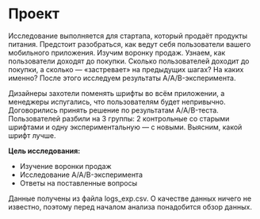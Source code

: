 # Проект

Исследование выполняется для стартапа, который продаёт продукты питания. Предстоит разобраться, как ведут себя пользователи вашего мобильного приложения.
Изучим воронку продаж. Узнаем, как пользователи доходят до покупки. Сколько пользователей доходит до покупки, а сколько — «застревает» на предыдущих шагах? На каких именно?
После этого исследуем результаты A/A/B-эксперимента. 

Дизайнеры захотели поменять шрифты во всём приложении, а менеджеры испугались, что пользователям будет непривычно. Договорились принять решение по результатам A/A/B-теста. Пользователей разбили на 3 группы: 2 контрольные со старыми шрифтами и одну экспериментальную — с новыми. Выясним, какой шрифт лучше.

**Цель исследования:**

- Изучение воронки продаж
- Исследование A/A/B-эксперимента
- Ответы на поставленные вопросы

Данные получены из файла logs_exp.csv. О качестве данных ничего не известно, поэтому перед началом анализа понадобится обзор данных.
